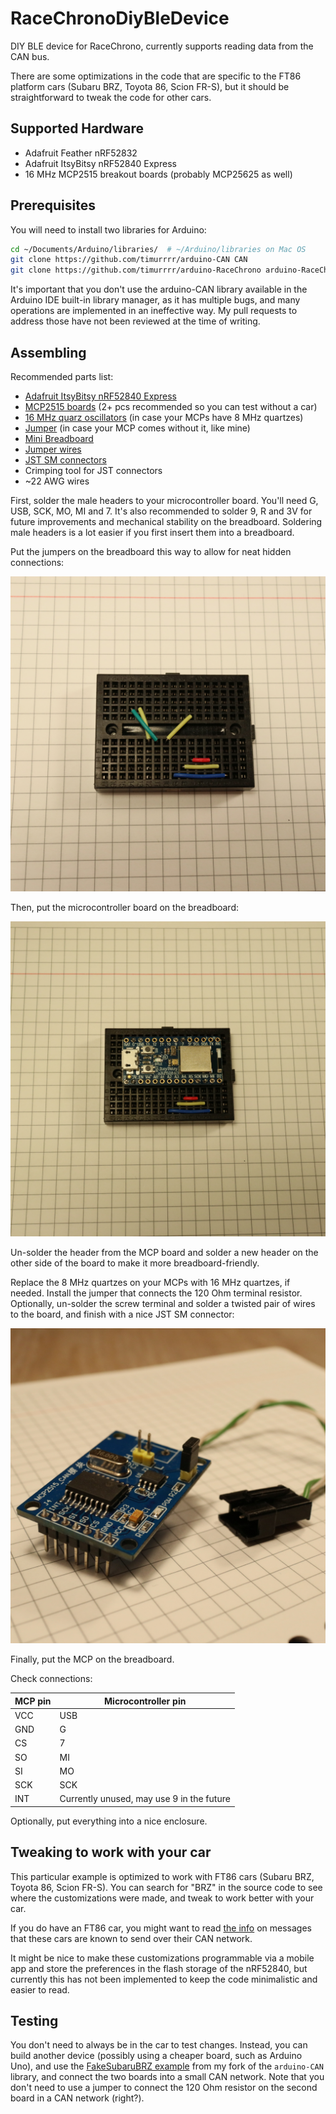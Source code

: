 # RaceChronoDiyBleDevice
DIY BLE device for RaceChrono, currently supports reading data from the CAN bus.

There are some optimizations in the code that are specific to the FT86 platform
cars (Subaru BRZ, Toyota 86, Scion FR-S), but it should be straightforward to
tweak the code for other cars.

## Supported Hardware

* Adafruit Feather nRF52832
* Adafruit ItsyBitsy nRF52840 Express
* 16 MHz MCP2515 breakout boards (probably MCP25625 as well)

## Prerequisites

You will need to install two libraries for Arduino:
```sh
cd ~/Documents/Arduino/libraries/  # ~/Arduino/libraries on Mac OS
git clone https://github.com/timurrrr/arduino-CAN CAN
git clone https://github.com/timurrrr/arduino-RaceChrono arduino-RaceChrono
```

It's important that you don't use the arduino-CAN library available in the
Arduino IDE built-in library manager, as it has multiple bugs, and many
operations are implemented in an ineffective way. My pull requests to address
those have not been reviewed at the time of writing.

## Assembling

Recommended parts list:

* [Adafruit ItsyBitsy nRF52840 Express](https://www.adafruit.com/product/4481)
* [MCP2515 boards](https://www.amazon.com/gp/product/B07J9KZ4L4/) (2+ pcs recommended so you can test without a car)
* [16 MHz quarz oscillators](https://www.amazon.com/gp/product/B00NQ82OM0/) (in case your MCPs have 8 MHz quartzes)
* [Jumper](https://www.sparkfun.com/products/9044) (in case your MCP comes without it, like mine)
* [Mini Breadboard](https://www.sparkfun.com/products/12047)
* [Jumper wires](https://www.sparkfun.com/products/124)
* [JST SM connectors](https://www.amazon.com/gp/product/B07QG2TN1X/)
* Crimping tool for JST connectors
* ~22 AWG wires

First, solder the male headers to your microcontroller board.
You'll need G, USB, SCK, MO, MI and 7.
It's also recommended to solder 9, R and 3V for future improvements and
mechanical stability on the breadboard.
Soldering male headers is a lot easier if you first insert them into a
breadboard.

Put the jumpers on the breadboard this way to allow for neat hidden
connections:

![Breadboard with jumpers](images/board_with_jumpers.jpg)

Then, put the microcontroller board on the breadboard:

![Adafruit ItsyBitsy nRF52840 Express on the breadboard](images/nRF_on_board.jpg)

Un-solder the header from the MCP board and solder a new header on the other
side of the board to make it more breadboard-friendly.

Replace the 8 MHz quartzes on your MCPs with 16 MHz quartzes, if needed.
Install the jumper that connects the 120 Ohm terminal resistor.
Optionally, un-solder the screw terminal and solder a twisted pair of wires to
the board, and finish with a nice JST SM connector:

![MCP2515 board with mods](images/mcp_mods_closeup.jpg)

Finally, put the MCP on the breadboard.

Check connections:

MCP pin | Microcontroller pin
------- | ------------------
VCC | USB
GND | G
CS | 7
SO | MI
SI | MO
SCK | SCK
INT | Currently unused, may use 9 in the future

Optionally, put everything into a nice enclosure.

## Tweaking to work with your car

This particular example is optimized to work with FT86 cars (Subaru BRZ,
Toyota 86, Scion FR-S). You can search for "BRZ" in the source code to see where
the customizations were made, and tweak to work better with your car.

If you do have an FT86 car, you might want to read [the info](can_db/ft86.md) on
messages that these cars are known to send over their CAN network.

It might be nice to make these customizations programmable via a mobile app and
store the preferences in the flash storage of the nRF52840, but currently this
has not been implemented to keep the code minimalistic and easier to read.

## Testing

You don't need to always be in the car to test changes.
Instead, you can build another device (possibly using a cheaper board, such as
Arduino Uno), and use the
[FakeSubaruBRZ example](https://github.com/timurrrr/arduino-CAN/tree/master/examples/FakeSubaruBRZ)
from my fork of the `arduino-CAN` library, and connect the two boards into a
small CAN network. Note that you don't need to use a jumper to connect the
120 Ohm resistor on the second board in a CAN network (right?).
